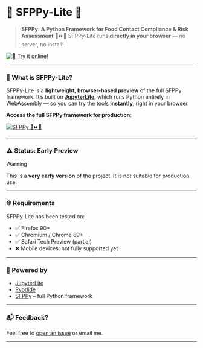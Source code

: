 # **🐍 SFPPy-Lite 💫**

> **SFPPy: A Python Framework for Food Contact Compliance & Risk Assessment**
> 🍏⏩🍎 SFPPy-Lite runs **directly in your browser** — no server, no install!

[![🧪 Try it online!](https://img.shields.io/badge/launch-demo-blueviolet?logo=jupyter&style=for-the-badge)](https://ovitrac.github.io/SFPPylite/)

---

### 🚀 What is SFPPy-Lite?

SFPPy-Lite is a **lightweight, browser-based preview** of the full SFPPy framework.
It’s built on [**JupyterLite**](https://jupyterlite.readthedocs.io/), which runs Python entirely in WebAssembly — so you can try the tools **instantly**, right in your browser.



**Access the full SFPPy framework for production**:

<a href="https://github.com/ovitrac/SFPPy" target="_blank" title="SFPPy – Python Framework for Food Contact Compliance">
  <img src="https://img.shields.io/badge/SFPPy-%F0%9F%8D%8F%E2%8F%A9%F0%9F%8D%8E_PARENT PROJECT-4CAF50?style=for-the-badge&logo=python" alt="SFPPy 🍏⏩🍎">
</a>

---

### ⚠️ Status: Early Preview

> [!WARNING]
> This is a **very early version** of the project.
> It is not suitable for production use.

---

### 🌐 Requirements

SFPPy-Lite has been tested on:

- ✅ Firefox 90+
- ✅ Chromium / Chrome 89+
- ✅ Safari Tech Preview (partial)
- ❌ Mobile devices: not fully supported yet

---

### 🧰 Powered by

- [JupyterLite](https://jupyterlite.readthedocs.io/)
- [Pyodide](https://pyodide.org/)
- [SFPPy](https://github.com/ovitrac/SFPPy) – full Python framework

---

### 📬 Feedback?

Feel free to [open an issue](https://github.com/ovitrac/SFPPy/issues) or email me.

---
